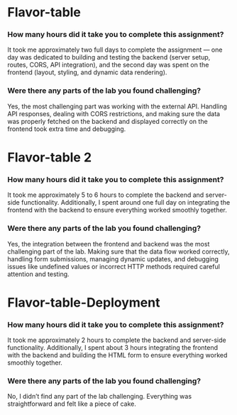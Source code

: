 # Flavor-table


### How many hours did it take you to complete this assignment?

<p>It took me approximately two full days to complete the assignment — one day was dedicated to building and testing the backend (server setup, routes, CORS, API integration), and the second day was spent on the frontend (layout, styling, and dynamic data rendering).</p>

### Were there any parts of the lab you found challenging?
<p>Yes, the most challenging part was working with the external API. Handling API responses, dealing with CORS restrictions, and making sure the data was properly fetched on the backend and displayed correctly on the frontend took extra time and debugging.</p>


# Flavor-table 2 

### How many hours did it take you to complete this assignment?

<p>It took me approximately 5 to 6 hours to complete the backend and server-side functionality. Additionally, I spent around one full day on integrating the frontend with the backend to ensure everything worked smoothly together.</p>

### Were there any parts of the lab you found challenging?

<p>Yes, the integration between the frontend and backend was the most challenging part of the lab. Making sure that the data flow worked correctly, handling form submissions, managing dynamic updates, and debugging issues like undefined values or incorrect HTTP methods required careful attention and testing.</p>

# Flavor-table-Deployment
### How many hours did it take you to complete this assignment?

<p>It took me approximately 2 hours to complete the backend and server-side functionality. Additionally, I spent about 3 hours integrating the frontend with the backend and building the HTML form to ensure everything worked smoothly together.</p>

### Were there any parts of the lab you found challenging?

<p>No, I didn’t find any part of the lab challenging. Everything was straightforward and felt like a piece of cake.</p>
